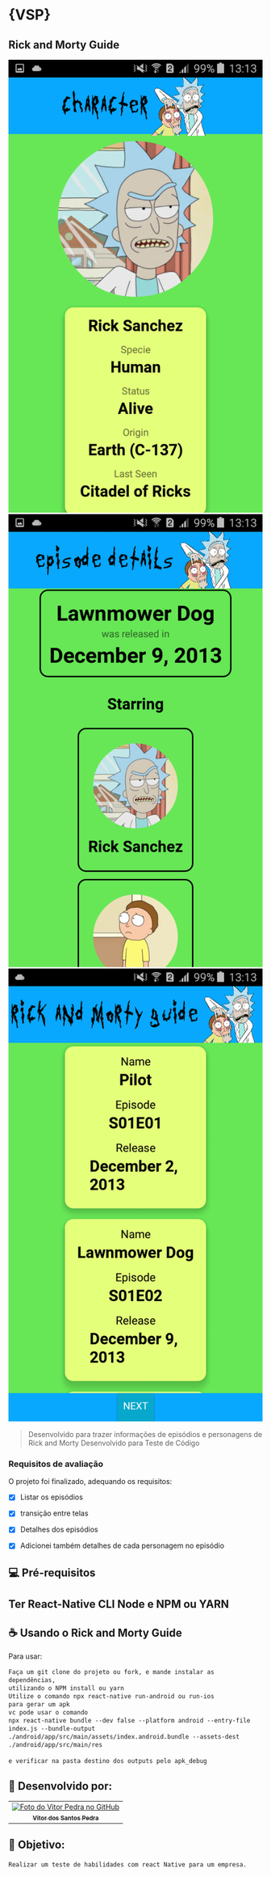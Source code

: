# {VSP}
## Rick and Morty Guide

<img src="./testereactnative/screenshot1.png" alt="Imagem tela inicial">
<img src="./testereactnative/screenshot2.png" alt="Imagem tela de descrição">
<img src="./testereactnative/screenshot3.png" alt="Imagem descrição personagem">

> Desenvolvido para trazer informações de episódios e personagens de Rick and Morty 
> Desenvolvido para Teste de Código
### Requisitos de avaliação

O projeto foi finalizado, adequando os requisitos:


- [x] Listar os episódios
- [x] transição entre telas
- [x] Detalhes dos episódios
- [x] Adicionei também detalhes de cada personagem no episódio




## 💻 Pré-requisitos
  Ter React-Native CLI
  Node e NPM ou YARN
 -



## ☕ Usando o Rick and Morty Guide

Para usar:

```
Faça um git clone do projeto ou fork, e mande instalar as dependências,
utilizando o NPM install ou yarn
Utilize o comando npx react-native run-android ou run-ios
para gerar um apk
vc pode usar o comando
npx react-native bundle --dev false --platform android --entry-file index.js --bundle-output ./android/app/src/main/assets/index.android.bundle --assets-dest ./android/app/src/main/res

e verificar na pasta destino dos outputs pelo apk_debug

```




## 🤝 Desenvolvido por:

<table>
  <tr>
    <td align="center">
      <a href="#">
        <img src="https://pt.gravatar.com/avatar/f0a681d3c89a0d7051ad5519d053b9e3" width="100px;" alt="Foto do Vitor Pedra no GitHub"/><br>
        <sub>
          <b>Vitor dos Santos Pedra</b>
        </sub>
      </a>
    </td>
  </tr>
</table>



## 🤝 Objetivo:

```
Realizar um teste de habilidades com react Native para um empresa.
```
